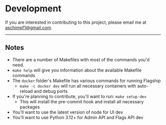 # Development

If you are interested in contributing to this project, please email me at <a href="mailto:aschimpf1@gmail.com">aschimpf1@gmail.com</a>.

<hr>

## Notes

- There are a number of Makefiles with most of the commands you'd need.
- `make help` will give you information about the available Makefile commands
- The `docker` folder's Makefile has various commands for running Flagship
    - `make -c docker dev` will run all necessary containers with auto-reload and debug ports
- If you're planning to contribute, you'll want to run: `make setup-dev`
    - This will install the pre-commit hook and install all necessary packages
- You'll want to use the latest version of node for UI dev
- You'll want to use Python 3.12+ for Admin API and Flags API dev
